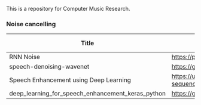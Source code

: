 This is a repository for Computer Music Research.

### Noise cancelling


Title       |Link        | With paper           | With code     |
-----------------|--------------------|------------------|-----------------------|
RNN Noise |<https://people.xiph.org/~jm/demo/rnnoise/#music_player> | yes  | yes   |
speech-denoising-wavenet | <https://github.com/drethage/speech-denoising-wavenet> | yes | yes |
Speech Enhancement using Deep Learning | <https://upcommons.upc.edu/bitstream/handle/2117/100596/Speech%20Enhancement%20using%20Deep%20Learning.pdf?sequence=1&isAllowed=y> | yes | no |
deep_learning_for_speech_enhancement_keras_python | <https://github.com/yongxuUSTC/sednn> | yes | yes |
